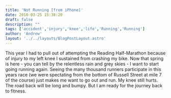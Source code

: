 ```yaml
---
title: 'Not Running [from iPhone]'
date: 2010-03-25 15:38:20
draft: false
description: ""
tags: ['accident','injury','knee','life','Running','Running']
author: 'Andrew'
layout: '../../layouts/BlogPostLayout.astro'
---
```


This year I had to pull out of attempting the Reading Half-Marathon because of injury to my left knee I sustained from crashing my bike. Now that spring is here - you can tell by the relentless rain and grey skies - I want to start going running again. Seeing the many thousand runners participate in this years race (we were spectating from the bottom of Russell Street at mile 7 of the course) just makes me want to go out and run. My knee still hurts. The road back will be long and bumpy. But I am ready for the journey back to fitness.
